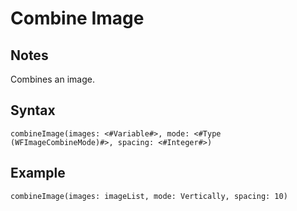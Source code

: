 # Combine Image
## Notes
Combines an image.
## Syntax
```
combineImage(images: <#Variable#>, mode: <#Type (WFImageCombineMode)#>, spacing: <#Integer#>)
```
## Example
```
combineImage(images: imageList, mode: Vertically, spacing: 10)
```